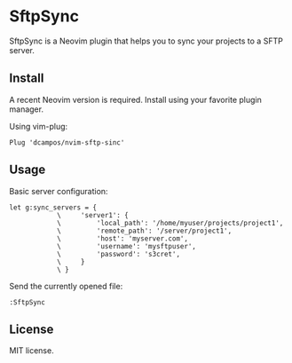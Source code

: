 # SftpSync

SftpSync is a Neovim plugin that helps you to sync your projects to a SFTP
server.

## Install

A recent Neovim version is required. Install using your favorite plugin manager.

Using vim-plug:

```vim
Plug 'dcampos/nvim-sftp-sinc'
```

## Usage

Basic server configuration:

```
let g:sync_servers = {
            \     'server1': {
            \         'local_path': '/home/myuser/projects/project1',
            \         'remote_path': '/server/project1',
            \         'host': 'myserver.com',
            \         'username': 'mysftpuser',
            \         'password': 's3cret',
            \     }
            \ }
```

Send the currently opened file:

```
:SftpSync
```

## License

MIT license.
